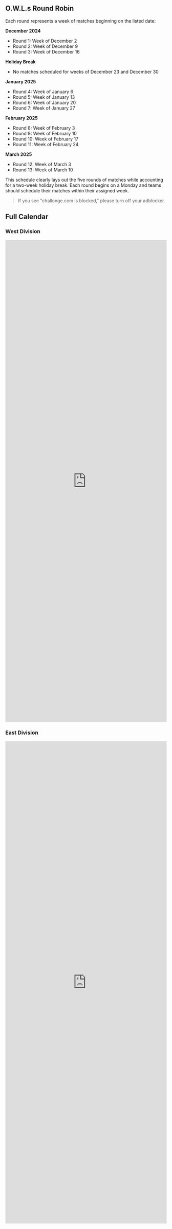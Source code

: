 ## O.W.L.s Round Robin 

Each round represents a week of matches beginning on the listed date:

**December 2024**
- Round 1: Week of December 2
- Round 2: Week of December 9
- Round 3: Week of December 16

**Holiday Break**
- No matches scheduled for weeks of December 23 and December 30

**January 2025**
- Round 4: Week of January 6
- Round 5: Week of January 13
- Round 6: Week of January 20
- Round 7: Week of January 27

**February 2025**
- Round 8: Week of February 3
- Round 9: Week of February 10
- Round 10: Week of February 17
- Round 11: Week of February 24

**March 2025**
- Round 12: Week of March 3
- Round 13: Week of March 10

This schedule clearly lays out the five rounds of matches while accounting for a two-week holiday break. Each round begins on a Monday and teams should schedule their matches within their assigned week.
 
 > If you see "challonge.com is blocked," please turn off your adblocker.

## Full Calendar

<!-- tabs:start -->
### **West Division**

<iframe 
    src="https://challonge.com/L7S01_OWLs_West/module?multiplier=1&match_width_multiplier=1.2&show_live_status=0&show_voting=0&show_standings=0&show_tournament_name=0&show_final_results=0" 
    style="background: transparent;"
    width="100%" 
    height="1500" 
    frameborder="0" 
    scrolling="none">
</iframe>

### **East Division**
<iframe 
    src="https://challonge.com/L7S01_OWLs_East/module?multiplier=1&match_width_multiplier=1.2&show_live_status=0&show_voting=0&show_standings=0&show_tournament_name=0&show_final_results=0" 
    style="background: transparent;"
    width="100%" 
    height="1500" 
    frameborder="0" 
    scrolling="none">
</iframe>

<!-- tabs:end -->


